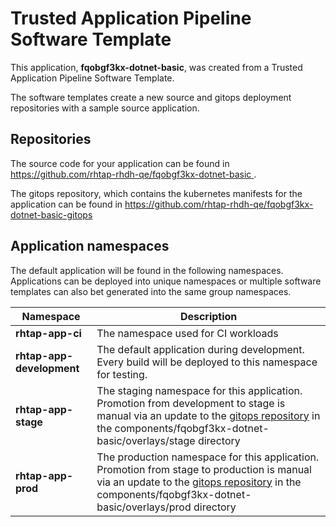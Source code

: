 # Trusted Application Pipeline Software Template

This application, **fqobgf3kx-dotnet-basic**, was created from a Trusted Application Pipeline Software Template.

The software templates create a new source and gitops deployment repositories with a sample source application. 

## Repositories

The source code for your application can be found in [https://github.com/rhtap-rhdh-qe/fqobgf3kx-dotnet-basic ](https://github.com/rhtap-rhdh-qe/fqobgf3kx-dotnet-basic ).
 
The gitops repository, which contains the kubernetes manifests for the application can be found in 
[https://github.com/rhtap-rhdh-qe/fqobgf3kx-dotnet-basic-gitops ](https://github.com/rhtap-rhdh-qe/fqobgf3kx-dotnet-basic-gitops ) 

## Application namespaces 

The default application will be found in the following namespaces. Applications can be deployed into unique namespaces or multiple software templates can also bet generated into the same group namespaces.  

|  Namespace   |  Description   |  
| -------- | -------- |
| **rhtap-app-ci** | The namespace used for CI workloads |
| **rhtap-app-development** | The default application during development. Every build will be deployed to this namespace for testing. |
| **rhtap-app-stage** | The staging namespace for this application. Promotion from development to stage is manual via an update to the [gitops repository](https://github.com/rhtap-rhdh-qe/fqobgf3kx-dotnet-basic-gitops ) in the components/fqobgf3kx-dotnet-basic/overlays/stage directory |
| **rhtap-app-prod** | The production namespace for this application. Promotion from stage to production is manual via an update to the [gitops repository](https://github.com/rhtap-rhdh-qe/fqobgf3kx-dotnet-basic-gitops ) in the components/fqobgf3kx-dotnet-basic/overlays/prod directory |